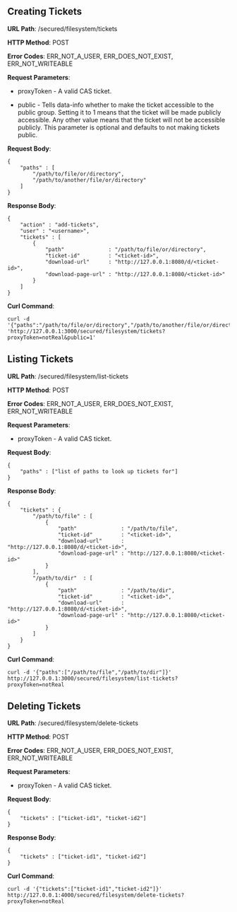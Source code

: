Creating Tickets
----------------
__URL Path__: /secured/filesystem/tickets

__HTTP Method__: POST

__Error Codes__: ERR_NOT_A_USER, ERR_DOES_NOT_EXIST, ERR_NOT_WRITEABLE

__Request Parameters__:
* proxyToken - A valid CAS ticket.

* public - Tells data-info whether to make the ticket accessible to the public group.
           Setting it to 1 means that the ticket will be made publicly accessible. Any other value
           means that the ticket will not be accessible publicly. This parameter is optional and
           defaults to not making tickets public.

__Request Body__:

    {
        "paths" : [
            "/path/to/file/or/directory",
            "/path/to/another/file/or/directory"
        ]
    }

__Response Body__:

    {
        "action" : "add-tickets",
        "user" : "<username>",
        "tickets" : [
            {
                "path"              : "/path/to/file/or/directory",
                "ticket-id"         : "<ticket-id>",
                "download-url"      : "http://127.0.0.1:8080/d/<ticket-id>",
                "download-page-url" : "http://127.0.0.1:8080/<ticket-id>"
            }
        ]
    }

__Curl Command__:

    curl -d '{"paths":"/path/to/file/or/directory","/path/to/another/file/or/directory"]}' 'http://127.0.0.1:3000/secured/filesystem/tickets?proxyToken=notReal&public=1'


Listing Tickets
---------------
__URL Path__: /secured/filesystem/list-tickets

__HTTP Method__: POST

__Error Codes__: ERR_NOT_A_USER, ERR_DOES_NOT_EXIST, ERR_NOT_WRITEABLE

__Request Parameters__:
* proxyToken - A valid CAS ticket.

__Request Body__:

    {
        "paths" : ["list of paths to look up tickets for"]
    }

__Response Body__:

    {
        "tickets" : {
            "/path/to/file" : [
                {
                    "path"              : "/path/to/file",
                    "ticket-id"         : "<ticket-id>",
                    "download-url"      : "http://127.0.0.1:8080/d/<ticket-id>",
                    "download-page-url" : "http://127.0.0.1:8080/<ticket-id>"
                }
            ],
            "/path/to/dir"  : [
                {
                    "path"              : "/path/to/dir",
                    "ticket-id"         : "<ticket-id>",
                    "download-url"      : "http://127.0.0.1:8080/d/<ticket-id>",
                    "download-page-url" : "http://127.0.0.1:8080/<ticket-id>"
                }
            ]
        }
    }

__Curl Command__:

    curl -d '{"paths":["/path/to/file","/path/to/dir"]}' http://127.0.0.1:3000/secured/filesystem/list-tickets?proxyToken=notReal


Deleting Tickets
----------------
__URL Path__: /secured/filesystem/delete-tickets

__HTTP Method__: POST

__Error Codes__: ERR_NOT_A_USER, ERR_DOES_NOT_EXIST, ERR_NOT_WRITEABLE

__Request Parameters__:
* proxyToken - A valid CAS ticket.

__Request Body__:

    {
        "tickets" : ["ticket-id1", "ticket-id2"]
    }

__Response Body__:

    {
        "tickets" : ["ticket-id1", "ticket-id2"]
    }

__Curl Command__:

    curl -d '{"tickets":["ticket-id1","ticket-id2"]}' http://127.0.0.1:4000/secured/filesystem/delete-tickets?proxyToken=notReal
